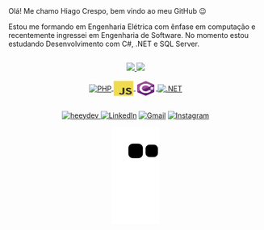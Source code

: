 </div>
Olá! Me chamo Hiago Crespo, bem vindo ao meu GitHub 😉

Estou me formando em Engenharia Elétrica com ênfase em computação e recentemente ingressei em Engenharia de Software.
No momento estou estudando Desenvolvimento com C#, .NET e SQL Server.

##
<div align="center">

  <a href="https://github.com/heeydev">
  <img height="120em" src="https://github-readme-stats.vercel.app/api?username=heeydev&show_icons=true&theme=tokyonight&include_all_commits=true&count_private=true"/>
  <img height="120em" src="https://github-readme-stats.vercel.app/api/top-langs?username=heeydev&layout=compact&langs_count=15&theme=tokyonight" />
</div>
<div align="center" style="display: inline_block"><br>
  <img align="center" alt="PHP" width="5%" src="https://cdn.jsdelivr.net/gh/devicons/devicon/icons/php/php-original.svg" />
  <img align="center" src="https://raw.githubusercontent.com/devicons/devicon/master/icons/javascript/javascript-original.svg" alt="Javascript" title="Javascript" height="30" width="40"/>
  <img align="center" src="https://raw.githubusercontent.com/devicons/devicon/master/icons/csharp/csharp-original.svg" alt="C#" title="C#" height="30" width="40"/>
  <img align="center" src="https://cdn.jsdelivr.net/gh/devicons/devicon/icons/dot-net/dot-net-original.svg" alt=".NET" title=".NET" height="30" width="40"/>
 
          
</div>
  
  ##
 
<div align="center"> 
  <span><img src="https://visitor-badge.laobi.icu/badge?page_id=heeydev" alt="heeydev"/></span>
  <a href="https://www.linkedin.com/in/hiago-crespo" target="_blank" rel="noopener noreferrer"><img src="https://img.shields.io/badge/LinkedIn-0077B5?style=lat-square&logo=linkedin&logoColor=white" alt="LinkedIn"></a>
  <a href="mailto:maciellbranco20@gmail.com"><img src="https://img.shields.io/badge/Gmail-white?style=flat&logo=Gmail&logoColor=red" alt="Gmail" /></a>
  <a href="https://www.instagram.com/hiagocrespo/" target="_blank" rel="noopener noreferrer"><img src="https://img.shields.io/badge/Instagram-E4405F?style=lat-square&logo=instagram&logoColor=white" alt="Instagram"></a>
 
  ![Snake animation](https://github.com/heeydev/heeydev/blob/output/github-contribution-grid-snake.svg)
 
</div>
